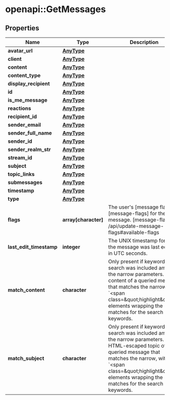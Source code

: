 # openapi::GetMessages


## Properties
Name | Type | Description | Notes
------------ | ------------- | ------------- | -------------
**avatar_url** | [**AnyType**](.md) |  | [optional] 
**client** | [**AnyType**](.md) |  | [optional] 
**content** | [**AnyType**](.md) |  | [optional] 
**content_type** | [**AnyType**](.md) |  | [optional] 
**display_recipient** | [**AnyType**](.md) |  | [optional] 
**id** | [**AnyType**](.md) |  | [optional] 
**is_me_message** | [**AnyType**](.md) |  | [optional] 
**reactions** | [**AnyType**](.md) |  | [optional] 
**recipient_id** | [**AnyType**](.md) |  | [optional] 
**sender_email** | [**AnyType**](.md) |  | [optional] 
**sender_full_name** | [**AnyType**](.md) |  | [optional] 
**sender_id** | [**AnyType**](.md) |  | [optional] 
**sender_realm_str** | [**AnyType**](.md) |  | [optional] 
**stream_id** | [**AnyType**](.md) |  | [optional] 
**subject** | [**AnyType**](.md) |  | [optional] 
**topic_links** | [**AnyType**](.md) |  | [optional] 
**submessages** | [**AnyType**](.md) |  | [optional] 
**timestamp** | [**AnyType**](.md) |  | [optional] 
**type** | [**AnyType**](.md) |  | [optional] 
**flags** | **array[character]** | The user&#39;s [message flags][message-flags] for the message.  [message-flags]: /api/update-message-flags#available-flags  | [optional] 
**last_edit_timestamp** | **integer** | The UNIX timestamp for when the message was last edited, in UTC seconds.  | [optional] 
**match_content** | **character** | Only present if keyword search was included among the narrow parameters. HTML content of a queried message that matches the narrow, with &#x60;&lt;span class&#x3D;\&quot;highlight\&quot;&gt;&#x60; elements wrapping the matches for the search keywords.  | [optional] 
**match_subject** | **character** | Only present if keyword search was included among the narrow parameters. HTML-escaped topic of a queried message that matches the narrow, with &#x60;&lt;span class&#x3D;\&quot;highlight\&quot;&gt;&#x60; elements wrapping the matches for the search keywords.  | [optional] 


